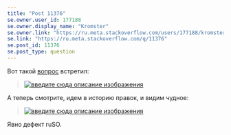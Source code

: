 ```yaml
---
title: "Post 11376"
se.owner.user_id: 177188
se.owner.display_name: "Kromster"
se.owner.link: "https://ru.meta.stackoverflow.com/users/177188/kromster"
se.link: "https://ru.meta.stackoverflow.com/q/11376"
se.post_id: 11376
se.post_type: question
---
```

<p>Вот такой <a href="https://ru.stackoverflow.com/questions/360962">вопрос</a> встретил:</p>
<blockquote>
<p><a href="https://i.stack.imgur.com/nrKKu.png" rel="nofollow noreferrer"><img src="https://i.stack.imgur.com/nrKKu.png" alt="введите сюда описание изображения" /></a></p>
</blockquote>
<p>А теперь смотрите, идем в историю правок, и видим чудное:</p>
<blockquote>
<p><a href="https://i.stack.imgur.com/m8awJ.png" rel="nofollow noreferrer"><img src="https://i.stack.imgur.com/m8awJ.png" alt="введите сюда описание изображения" /></a></p>
</blockquote>
<p>Явно дефект ruSO.</p>
